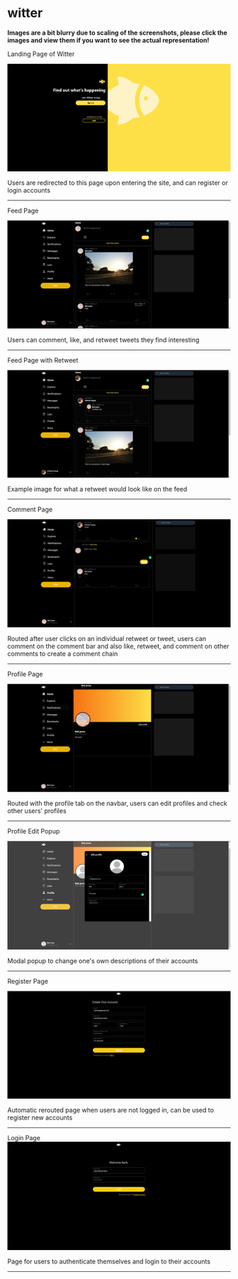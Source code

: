 # witter

**Images are a bit blurry due to scaling of the screenshots, please click
the images and view them if you want to see the actual representation!**

Landing Page of Witter

![Landing Page](/readmeImages/landingPage.png "Landing Page")

Users are redirected to this page upon entering the site, and can register
or login accounts


---------------------------------------------------------------------------
Feed Page


![Feed Page](/readmeImages/feedPage.png "Feed")


Users can comment, like, and retweet tweets they find interesting


---------------------------------------------------------------------------
Feed Page with Retweet

![Feed with Retweet Page](/readmeImages/feedPage_2.png "Feed w. Retweet")

Example image for what a retweet would look like on the feed


---------------------------------------------------------------------------
Comment Page

![Comment Page](/readmeImages/commentPage.png "Comments")

Routed after user clicks on an individual retweet or tweet,
users can comment on the comment bar and also like, retweet, and comment on
other comments to create a comment chain


---------------------------------------------------------------------------
Profile Page

![Profile Page](/readmeImages/profilePage.png "Profile")

Routed with the profile tab on the navbar, users can edit 
profiles and check other users' profiles


---------------------------------------------------------------------------
Profile Edit Popup

![Profile Edit Page](/readmeImages/profileEditPage.png "Profile Editing")

Modal popup to change one's own descriptions of their 
accounts


---------------------------------------------------------------------------
Register Page

![Register Page](/readmeImages/registerPage.png "Register")

Automatic rerouted page when users are not logged in, can 
be used to register new accounts


---------------------------------------------------------------------------
Login Page
![Login Page](/readmeImages/loginPage.png "Login")

Page for users to authenticate themselves and login to their accounts


---------------------------------------------------------------------------

